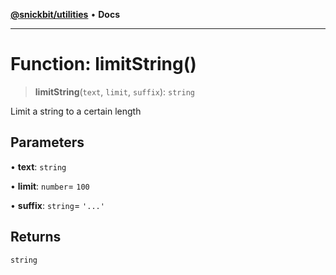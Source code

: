[**@snickbit/utilities**](../README.md) • **Docs**

***

# Function: limitString()

> **limitString**(`text`, `limit`, `suffix`): `string`

Limit a string to a certain length

## Parameters

• **text**: `string`

• **limit**: `number`= `100`

• **suffix**: `string`= `'...'`

## Returns

`string`
